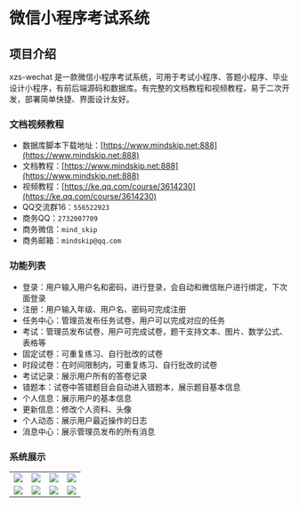 # 微信小程序考试系统

## 项目介绍

xzs-wechat 是一款微信小程序考试系统，可用于考试小程序、答题小程序、毕业设计小程序，有前后端源码和数据库。有完整的文档教程和视频教程，易于二次开发，部署简单快捷、界面设计友好。

### 文档视频教程

* 数据库脚本下载地址：[https://www.mindskip.net:888](https://www.mindskip.net:888)
* 文档教程：[https://www.mindskip.net:888](https://www.mindskip.net:888)
* 视频教程：[https://ke.qq.com/course/3614230](https://ke.qq.com/course/3614230)
* QQ交流群16：`556522923`
* 商务QQ：`2732007709`
* 商务微信：`mind_skip`
* 商务邮箱：`mindskip@qq.com`

### 功能列表

* 登录：用户输入用户名和密码，进行登录，会自动和微信账户进行绑定，下次面登录
* 注册：用户输入年级、用户名、密码可完成注册
* 任务中心：管理员发布任务试卷，用户可以完成对应的任务
* 考试：管理员发布试卷，用户可完成试卷，题干支持文本、图片、数学公式、表格等
* 固定试卷：可重复练习、自行批改的试卷
* 时段试卷：在时间限制内，可重复练习、自行批改的试卷
* 考试记录：展示用户所有的答卷记录
* 错题本：试卷中答错题目会自动进入错题本，展示题目基本信息
* 个人信息：展示用户的基本信息
* 更新信息：修改个人资料、头像
* 个人动态：展示用户最近操作的日志
* 消息中心：展示管理员发布的所有消息

### 系统展示

<table>
    <tr>
        <td><img src="https://www.mindskip.net/style/git/images/wx/student/1.png"/></td>
        <td><img src="https://www.mindskip.net/style/git/images/wx/student/2.png"/></td>
        <td><img src="https://www.mindskip.net/style/git/images/wx/student/3.png"/></td>
        <td><img src="https://www.mindskip.net/style/git/images/wx/student/4.png"/></td>
    </tr>
    <tr>
        <td><img src="https://www.mindskip.net/style/git/images/wx/student/10.png"/></td>
        <td><img src="https://www.mindskip.net/style/git/images/wx/student/8.png"/></td>
        <td><img src="https://www.mindskip.net/style/git/images/wx/student/6.png"/></td>
        <td><img src="https://www.mindskip.net/style/git/images/wx/student/7.png"/></td>
    </tr>
</table>
